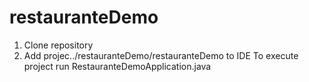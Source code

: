 # restauranteDemo
1. Clone repository
2. Add projec../restauranteDemo/restauranteDemo to IDE
To execute project run RestauranteDemoApplication.java
